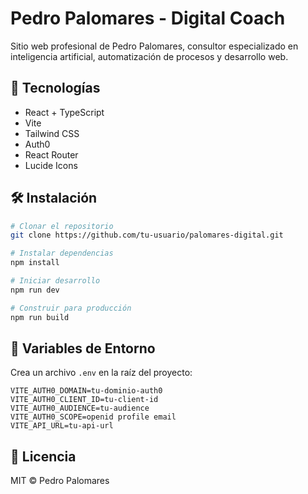 # Pedro Palomares - Digital Coach

Sitio web profesional de Pedro Palomares, consultor especializado en inteligencia artificial, automatización de procesos y desarrollo web.

## 🚀 Tecnologías

- React + TypeScript
- Vite
- Tailwind CSS
- Auth0
- React Router
- Lucide Icons

## 🛠️ Instalación

```bash
# Clonar el repositorio
git clone https://github.com/tu-usuario/palomares-digital.git

# Instalar dependencias
npm install

# Iniciar desarrollo
npm run dev

# Construir para producción
npm run build
```

## 🔑 Variables de Entorno

Crea un archivo `.env` en la raíz del proyecto:

```env
VITE_AUTH0_DOMAIN=tu-dominio-auth0
VITE_AUTH0_CLIENT_ID=tu-client-id
VITE_AUTH0_AUDIENCE=tu-audience
VITE_AUTH0_SCOPE=openid profile email
VITE_API_URL=tu-api-url
```

## 📝 Licencia

MIT © Pedro Palomares